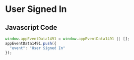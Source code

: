 # User Signed In

## Javascript Code
```js
window.appEventData1491 = window.appEventData1491 || [];
appEventData1491.push({
  "event": "User Signed In"
});
```




